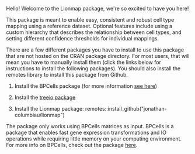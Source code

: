 Hello! Welcome to the Lionmap package, we're so excited to have you here!

This package is meant to enable easy, consistent and robust cell type mapping using a reference dataset. Optional features include using a custom hierarchy that describes the relationship between cell types, and setting different confidence thresholds for individual mappings.

There are a few different packages you have to install to use this package that are not hosted on the CRAN package directory. For most users, that will mean you have to manually install them (click the links below for instructions to install the following packages). You should also install the remotes library to install this package from Github.

1)  Install the BPCells package (for more information [see here](https://bnprks.github.io/BPCells/))

2)  Install the [treeio package](https://bioconductor.org/packages/release/bioc/html/treeio.html)

3)  Install the Lionmap package: remotes::install_github("jonathan-columbiau/lionmap")

The package only works using BPCells matrices as input. BPCells is a package that enables fast gene expression transformations and IO operations while requiring little memory on your computing environment. For more info on BPCells, check out the package [here](https://bnprks.github.io/BPCells/).
